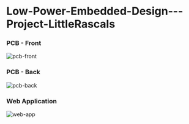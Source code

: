 # Low-Power-Embedded-Design---Project-LittleRascals

### PCB - Front 
![pcb-front](https://github.com/berliarishabh/Low-Power-Embedded-Design---Project-LittleRascals/blob/master/Images/PCB%20-%20Front.jpg?raw=true)

### PCB - Back 
![pcb-back](https://github.com/berliarishabh/Low-Power-Embedded-Design---Project-LittleRascals/blob/master/Images/PCB%20-%20Back.jpg?raw=true)

### Web Application
![web-app](https://github.com/berliarishabh/Low-Power-Embedded-Design---Project-LittleRascals/blob/master/Images/Web%20App.png?raw=true)
